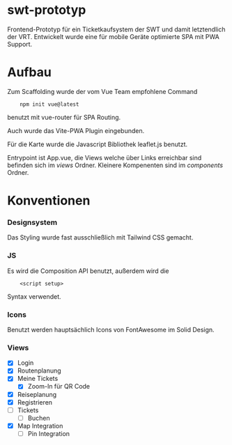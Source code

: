 # swt-prototyp

Frontend-Prototyp für ein Ticketkaufsystem der SWT und damit letztendlich der VRT. Entwickelt wurde eine für mobile Geräte optimierte SPA mit PWA Support.

# Aufbau

Zum Scaffolding wurde der vom Vue Team empfohlene Command

        npm init vue@latest

benutzt mit vue-router für SPA Routing.

Auch wurde das Vite-PWA Plugin eingebunden.

Für die Karte wurde die Javascript Bibliothek leaflet.js benutzt.

Entrypoint ist App.vue, die Views welche über Links erreichbar sind befinden sich im _views_ Ordner. Kleinere Kompenenten sind im _components_ Ordner.

# Konventionen

### Designsystem

Das Styling wurde fast ausschließlich mit Tailwind CSS gemacht.

### JS

Es wird die Composition API benutzt, außerdem wird die

        <script setup>

Syntax verwendet.

### Icons

Benutzt werden hauptsächlich Icons von FontAwesome im Solid Design.

### Views

- [x] Login
- [x] Routenplanung
- [x] Meine Tickets
  - [x] Zoom-In für QR Code
- [x] Reiseplanung
- [x] Registrieren
- [ ] Tickets
  - [ ] Buchen
- [x] Map Integration
  - [ ] Pin Integration
